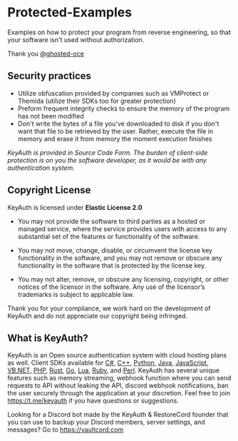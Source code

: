 # Protected-Examples

Examples on how to protect your program from reverse engineering, so that your software isn't used without authorization.

Thank you [@ghosted-oce](https://github.com/ghosted-oce)

## **Security practices**

* Utilize obfuscation provided by companies such as VMProtect or Themida (utilize their SDKs too for greater protection)
* Preform frequent integrity checks to ensure the memory of the program has not been modified
* Don't write the bytes of a file you've downloaded to disk if you don't want that file to be retrieved by the user. Rather, execute the file in memory and erase it from memory the moment execution finishes

*KeyAuth is provided in Source Code Form. The burden of client-side protection is on you the software developer, as it would be with any authentication system.*

## Copyright License

KeyAuth is licensed under **Elastic License 2.0**

* You may not provide the software to third parties as a hosted or managed
service, where the service provides users with access to any substantial set of
the features or functionality of the software.

* You may not move, change, disable, or circumvent the license key functionality
in the software, and you may not remove or obscure any functionality in the
software that is protected by the license key.

* You may not alter, remove, or obscure any licensing, copyright, or other notices
of the licensor in the software. Any use of the licensor’s trademarks is subject
to applicable law.

Thank you for your compliance, we work hard on the development of KeyAuth and do not appreciate our copyright being infringed.

## **What is KeyAuth?**

KeyAuth is an Open source authentication system with cloud hosting plans as well. Client SDKs available for [C#](https://github.com/KeyAuth/KeyAuth-CSHARP-Example), [C++](https://github.com/KeyAuth/KeyAuth-CPP-Example), [Python](https://github.com/KeyAuth/KeyAuth-Python-Example), [Java](https://github.com/KeyAuth-Archive/KeyAuth-JAVA-api), [JavaScript](https://github.com/mazkdevf/KeyAuth-JS-Example), [VB.NET](https://github.com/KeyAuth/KeyAuth-VB-Example), [PHP](https://github.com/KeyAuth/KeyAuth-PHP-Example), [Rust](https://github.com/KeyAuth/KeyAuth-Rust-Example), [Go](https://github.com/mazkdevf/KeyAuth-Go-Example), [Lua](https://github.com/mazkdevf/KeyAuth-Lua-Examples), [Ruby](https://github.com/mazkdevf/KeyAuth-Ruby-Example), and [Perl](https://github.com/mazkdevf/KeyAuth-Perl-Example). KeyAuth has several unique features such as memory streaming, webhook function where you can send requests to API without leaking the API, discord webhook notifications, ban the user securely through the application at your discretion. Feel free to join https://t.me/keyauth if you have questions or suggestions.

Looking for a Discord bot made by the KeyAuth & RestoreCord founder that you can use to backup your Discord members, server settings, and messages? Go to https://vaultcord.com
